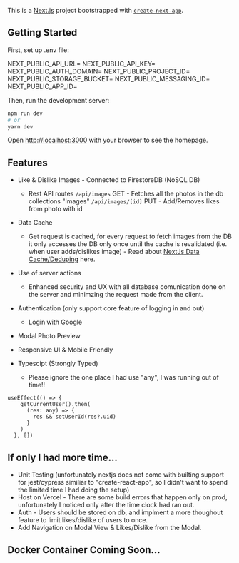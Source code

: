 This is a [Next.js](https://nextjs.org/) project bootstrapped with [`create-next-app`](https://github.com/vercel/next.js/tree/canary/packages/create-next-app).

## Getting Started

First, set up .env file:

NEXT_PUBLIC_API_URL=
NEXT_PUBLIC_API_KEY=
NEXT_PUBLIC_AUTH_DOMAIN=
NEXT_PUBLIC_PROJECT_ID=
NEXT_PUBLIC_STORAGE_BUCKET=
NEXT_PUBLIC_MESSAGING_ID=
NEXT_PUBLIC_APP_ID=


Then, run the development server:

```bash
npm run dev
# or
yarn dev
```

Open [http://localhost:3000](http://localhost:3000) with your browser to see the homepage.


## Features

- Like & Dislike Images - Connected to FirestoreDB (NoSQL DB)
    - Rest API routes 
        `/api/images` 
        GET - Fetches all the photos in the db collections "Images"
`/api/images/[id]` 
PUT - Add/Removes likes from photo with id

-   Data Cache
    - Get request is cached, for every request to fetch images from the DB it only accesses the DB only once until the cache is revalidated (i.e. when user adds/dislikes image) - Read about [NextJs Data Cache/Deduping](https://nextjs.org/docs/app/building-your-application/data-fetching/fetching-caching-and-revalidating) here.
- Use of server actions
    - Enhanced security and UX with all database comunication done on the server and minimzing the request made from the client. 
- Authentication (only support core feature of logging in and out)
    - Login with Google
- Modal Photo Preview
- Responsive UI & Mobile Friendly
- Typescipt (Strongly Typed)
    - Please ignore the one place I had use "any", I was running out of time!!
```
useEffect(() => {
    getCurrentUser().then(
      (res: any) => {
        res && setUserId(res?.uid)
      }
    )
  }, []) 
```

## If only I had more time...

- Unit Testing (unfortunately nextjs does not come with builting support for jest/cypress similiar to "create-react-app", so I didn't want to spend the limited time I had doing the setup)
- Host on Vercel - There are some build errors that happen only on prod, unfortunately I noticed only after the time clock had ran out. 
- Auth - Users should be stored on db, and implment a more thoughout feature to limit likes/dislike of users to once. 
- Add Navigation on Modal View & Likes/Dislike from the Modal. 


## Docker Container Coming Soon...


